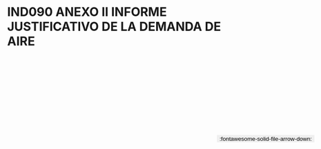 
# IND090 ANEXO II INFORME JUSTIFICATIVO DE LA DEMANDA DE AIRE

<a href='../IND090 ANEXO II INFORME JUSTIFICATIVO DE LA DEMANDA DE AIRE.pdf' download>
<button class='md-button -primary' 
id='download-btn' style="position: fixed; top: 10%; right: 20px; 
        transform: translateY(-50%); z-index: 1000;  border: none; ">
:fontawesome-solid-file-arrow-down: 
</button>
</a>

<div 
    id='../IND090 ANEXO II INFORME JUSTIFICATIVO DE LA DEMANDA DE AIRE.pdf' 
    data-pdf-url='../IND090 ANEXO II INFORME JUSTIFICATIVO DE LA DEMANDA DE AIRE.pdf'
    style=' width: 100%; height: auto;overflow: auto;'>
</div>

